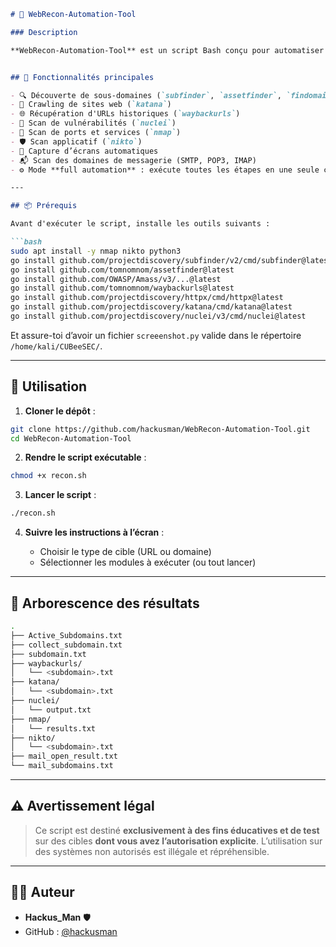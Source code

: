 ````markdown
# 🔎 WebRecon-Automation-Tool

### Description

**WebRecon-Automation-Tool** est un script Bash conçu pour automatiser les tâches courantes de **reconnaissance offensive** lors des phases de pentest ou de bug bounty. Il combine plusieurs outils puissants pour cartographier et analyser une cible (URL ou domaine) de manière rapide et efficace.


## 🧰 Fonctionnalités principales

- 🔍 Découverte de sous-domaines (`subfinder`, `assetfinder`, `findomain`, `httpx`)
- 🧭 Crawling de sites web (`katana`)
- 🌐 Récupération d'URLs historiques (`waybackurls`)
- 🚨 Scan de vulnérabilités (`nuclei`)
- 📡 Scan de ports et services (`nmap`)
- 🛡️ Scan applicatif (`nikto`)
- 📸 Capture d’écrans automatiques
- 📬 Scan des domaines de messagerie (SMTP, POP3, IMAP)
- ⚙️ Mode **full automation** : exécute toutes les étapes en une seule commande

---

## 📦 Prérequis

Avant d'exécuter le script, installe les outils suivants :

```bash
sudo apt install -y nmap nikto python3
go install github.com/projectdiscovery/subfinder/v2/cmd/subfinder@latest
go install github.com/tomnomnom/assetfinder@latest
go install github.com/OWASP/Amass/v3/...@latest
go install github.com/tomnomnom/waybackurls@latest
go install github.com/projectdiscovery/httpx/cmd/httpx@latest
go install github.com/projectdiscovery/katana/cmd/katana@latest
go install github.com/projectdiscovery/nuclei/v3/cmd/nuclei@latest
````

Et assure-toi d’avoir un fichier `screeenshot.py` valide dans le répertoire `/home/kali/CUBeeSEC/`.

---

## 🚀 Utilisation

1. **Cloner le dépôt** :

```bash
git clone https://github.com/hackusman/WebRecon-Automation-Tool.git
cd WebRecon-Automation-Tool
```

2. **Rendre le script exécutable** :

```bash
chmod +x recon.sh
```

3. **Lancer le script** :

```bash
./recon.sh
```

4. **Suivre les instructions à l’écran** :

   * Choisir le type de cible (URL ou domaine)
   * Sélectionner les modules à exécuter (ou tout lancer)

---

## 📁 Arborescence des résultats

```bash
.
├── Active_Subdomains.txt
├── collect_subdomain.txt
├── subdomain.txt
├── waybackurls/
│   └── <subdomain>.txt
├── katana/
│   └── <subdomain>.txt
├── nuclei/
│   └── output.txt
├── nmap/
│   └── results.txt
├── nikto/
│   └── <subdomain>.txt
├── mail_open_result.txt
└── mail_subdomains.txt
```

---

## ⚠️ Avertissement légal

> Ce script est destiné **exclusivement à des fins éducatives et de test** sur des cibles **dont vous avez l’autorisation explicite**. L’utilisation sur des systèmes non autorisés est illégale et répréhensible.

---

## 👨‍💻 Auteur

* **Hackus\_Man** 🛡️
* GitHub : [@hackusman](https://github.com/hackusman)

